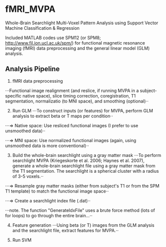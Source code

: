 # fMRI_MVPA
Whole-Brain Searchlight Multi-Voxel Pattern Analysis using Support Vector Machine Classification &amp; Regression

Included MATLAB codes use SPM12 (or SPM8; http://www.fil.ion.ucl.ac.uk/spm/) for functional magnetic resonance imaging (fMRI) data preprocessing and the general linear model (GLM) analysis.

## Analysis Pipeline
1. fMRI data preprocessing

⋅⋅⋅Functional image realignment (and reslice, if running MVPA in a subject-specific native space), slice timing correction, coregistration, T1 segmentation, normalizatio (to MNI space), and smoothing (optional)⋅⋅

2. Run GLM
⋅⋅⋅To construct inputs (or features) for MVPA, perform GLM analysis to extract beta or T maps per condition⋅⋅

⋅⋅⋅=> Native space: Use resliced functional images (I prefer to use unsmoothed data)⋅⋅

⋅⋅⋅=> MNI space: Use normalized functional images (again, using unsmoothed data is more conventional)⋅⋅

3. Build the whole-brain searchlight using a gray matter mask
⋅⋅⋅To perform searchlight MVPA (Kriegeskorte et al. 2006; Haynes et al. 2007), generate a whole-brain searchlight file using a gray matter mask from the T1 segmentation. The searchlight is a spherical cluster with a radius of 3-5 voxels.⋅⋅

⋅⋅⋅=> Resample gray matter masks (either from subject's T1 or from the SPM T1 template) to match the functional image space⋅⋅

⋅⋅⋅=> Create a searchlight index file (.dat)⋅⋅

⋅⋅⋅note. The function "GenerateIdxFile" uses a brute force method (lots of for loops) to go through the entire brain...⋅⋅

4. Feature generation
⋅⋅⋅Using beta (or T) images from the GLM analysis and the searchlight file, extract features for MVPA.⋅⋅

5. Run SVM 
